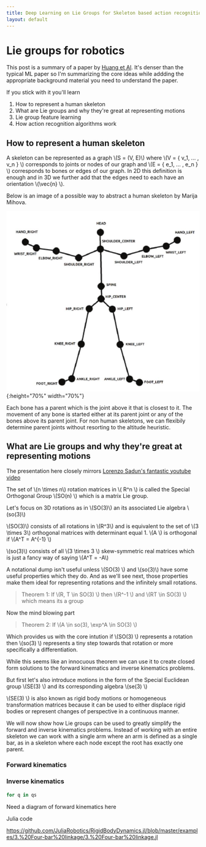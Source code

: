 ```yaml
---
title: Deep Learning on Lie Groups for Skeleton based action recognition
layout: default
---
```


# Lie groups for robotics

This post is a summary of a paper by [Huang et Al](https://arxiv.org/pdf/1612.05877.pdf). It's denser than the typical ML paper so I'm summarizing the core ideas while addding the appropriate background material you need to understand the paper.

If you stick with it you'll learn

1. How to represent a human skeleton
2. What are Lie groups and why they're great at representing motions
3. Lie group feature learning
4. How action recognition algorithms work

## How to represent a human skeleton

A skeleton can be represented as a graph \\(S = (V, E)\\) where \\(V = \{ v_1, ... , v_n \} \\) corresponds to joints or nodes of our graph and \\(E = \{ e_1, ... , e_n \} \\) corresponds to bones or edges of our graph. In 2D this definition is enough and in 3D we further add that the edges need to each have an orientation \\(\vec{n} \\).

Below is an image of a possible way to abstract a human skeleton by Marija Mihova.

![Skeleton](/assets/images/2019-08-22-deep-learning-lie-groups-skeleton.JPG){:height="70%" width="70%"}

Each bone has a parent which is the joint above it that is closest to it. The movement of any bone is started either at its parent joint or any of the bones above its parent joint. For non human skeletons, we can flexibily determine parent joints without resorting to the altitude heuristic.

## What are Lie groups and why they're great at representing motions

The presentation here closely mirrors [Lorenzo Sadun's fantastic youtube video](https://www.youtube.com/watch?v=uILYfubYxd0&t=429s)

The set of \\(n \times n\\) rotation matrices in \\( R^n \\) is called the Special Orthogonal Group \\(SO(n) \\) which is a matrix Lie group. 

Let's focus on 3D rotations as in \\(SO(3)\\) an its associated Lie algebra \\(so(3)\\)

\\(SO(3)\\) consists of all rotations in \\(R^3\\) and is equivalent to the set of \\(3 \times 3\\) orthogonal matrices with determinant equal 1. \\(A \\) is orthogonal if \\(A^T = A^{-1} \\)

\\(so(3)\\) consists of all \\(3 \times 3 \\) skew-symmetric real matrices which is just a fancy way of saying \\(A^T = -A\\)

A notational dump isn't useful unless \\(SO(3) \\) and \\(so(3)\\) have some useful properties which they do. And as we'll see next, those properties make them ideal for representing rotations and the infinitely small rotations.

> Theorem 1: If \\(R, T \in SO(3) \\) then \\(R^-1 \\) and \\(RT \in SO(3) \\) which means its a group

Now the mind blowing part

> Theorem 2: If \\(A \in so(3), \exp^A \in SO(3) \\)

Which provides us with the core intution if \\(SO(3) \\) represents a rotation then \\(so(3) \\) represents a tiny step towards that rotation or more specifically a differentiation.

While this seems like an innocuous theorem we can use it to create closed form solutions to the forward kinematics and inverse kinematics problems.

But first let's also introduce motions in the form of the Special Euclidean group \\(SE(3) \\) and its corresponding algebra \\(se(3) \\)

\\(SE(3) \\) is also known as rigid body motions or homogeneous transformation matrices because it can be used to either displace rigid bodies or represent changes of perspective in a continuous manner.

We will now show how Lie groups can be used to greatly simplify the forward and inverse kinematics problems. Instead of working with an entire skeleton we can work with a single arm where an arm is defined as a single bar, as in a skeleton where each node except the root has exactly one parent.

### Forward kinematics


### Inverse kinematics

```julia
for q in qs

````


Need a diagram of forward kinematics here

Julia code 

https://github.com/JuliaRobotics/RigidBodyDynamics.jl/blob/master/examples/3.%20Four-bar%20linkage/3.%20Four-bar%20linkage.jl



